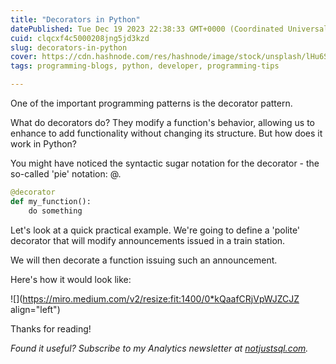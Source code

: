 ```yaml
---
title: "Decorators in Python"
datePublished: Tue Dec 19 2023 22:38:33 GMT+0000 (Coordinated Universal Time)
cuid: clqcxf4c5000208jng5jd3kzd
slug: decorators-in-python
cover: https://cdn.hashnode.com/res/hashnode/image/stock/unsplash/lHu6SF2Uar0/upload/4fcec339a540aa5539c8e00025d5b6d2.jpeg
tags: programming-blogs, python, developer, programming-tips

---
```


One of the important programming patterns is the decorator pattern.

What do decorators do? They modify a function's behavior, allowing us to enhance to add functionality without changing its structure. But how does it work in Python?

You might have noticed the syntactic sugar notation for the decorator - the so-called 'pie' notation: @.

```python
@decorator
def my_function():
    do something
```

Let's look at a quick practical example. We're going to define a 'polite' decorator that will modify announcements issued in a train station.

We will then decorate a function issuing such an announcement.

Here's how it would look like:

![](https://miro.medium.com/v2/resize:fit:1400/0*kQaafCRjVpWJZCJZ align="left")

Thanks for reading!

*Found it useful? Subscribe to my Analytics newsletter at* [*notjustsql.com*](https://www.notjustsql.com)*.*